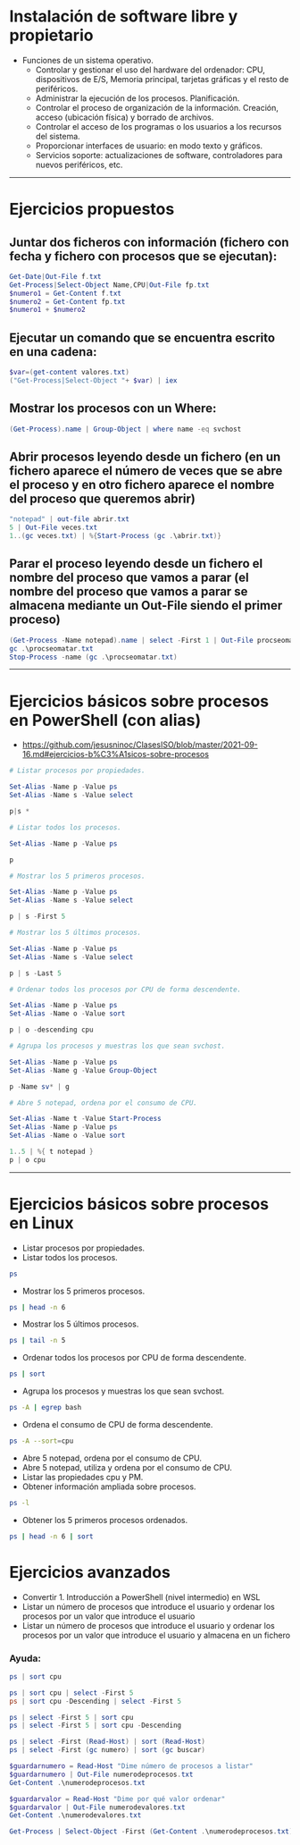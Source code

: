 # Instalación de software libre y propietario

- Funciones de un sistema operativo.
  - Controlar y gestionar el uso del hardware del ordenador: CPU, dispositivos de E/S, Memoria principal, tarjetas gráficas y el resto de periféricos.
  - Administrar la ejecución de los procesos. Planificación.
  - Controlar el proceso de organización de la información. Creación, acceso (ubicación física) y borrado de archivos.
  - Controlar el acceso de los programas o los usuarios a los recursos del sistema.
  - Proporcionar interfaces de usuario: en modo texto y gráficos.
  - Servicios soporte: actualizaciones de software, controladores para nuevos periféricos, etc.

------------------

# Ejercicios propuestos

## Juntar dos ficheros con información (fichero con fecha y fichero con procesos que se ejecutan):
```PowerShell
Get-Date|Out-File f.txt
Get-Process|Select-Object Name,CPU|Out-File fp.txt
$numero1 = Get-Content f.txt
$numero2 = Get-Content fp.txt
$numero1 + $numero2
```
## Ejecutar un comando que se encuentra escrito en una cadena:
```PowerShell
$var=(get-content valores.txt)
("Get-Process|Select-Object "+ $var) | iex
```
## Mostrar los procesos con un Where:
```PowerShell
(Get-Process).name | Group-Object | where name -eq svchost
```
## Abrir procesos leyendo desde un fichero (en un fichero aparece el número de veces que se abre el proceso y en otro fichero aparece el nombre del proceso que queremos abrir)
```PowerShell
"notepad" | out-file abrir.txt
5 | Out-File veces.txt
1..(gc veces.txt) | %{Start-Process (gc .\abrir.txt)}
```
## Parar el proceso leyendo desde un fichero el nombre del proceso que vamos a parar (el nombre del proceso que vamos a parar se almacena mediante un Out-File siendo el primer proceso)
```PowerShell
(Get-Process -Name notepad).name | select -First 1 | Out-File procseomatar.txt
gc .\procseomatar.txt
Stop-Process -name (gc .\procseomatar.txt)
```

------------------

# Ejercicios básicos sobre procesos en PowerShell (con alias)
* https://github.com/jesusninoc/ClasesISO/blob/master/2021-09-16.md#ejercicios-b%C3%A1sicos-sobre-procesos

```PowerShell
# Listar procesos por propiedades.

Set-Alias -Name p -Value ps
Set-Alias -Name s -Value select

p|s *

# Listar todos los procesos.

Set-Alias -Name p -Value ps

p

# Mostrar los 5 primeros procesos.

Set-Alias -Name p -Value ps
Set-Alias -Name s -Value select

p | s -First 5

# Mostrar los 5 últimos procesos.

Set-Alias -Name p -Value ps
Set-Alias -Name s -Value select

p | s -Last 5

# Ordenar todos los procesos por CPU de forma descendente.

Set-Alias -Name p -Value ps
Set-Alias -Name o -Value sort

p | o -descending cpu

# Agrupa los procesos y muestras los que sean svchost.

Set-Alias -Name p -Value ps
Set-Alias -Name g -Value Group-Object

p -Name sv* | g

# Abre 5 notepad, ordena por el consumo de CPU.

Set-Alias -Name t -Value Start-Process
Set-Alias -Name p -Value ps
Set-Alias -Name o -Value sort

1..5 | %{ t notepad }
p | o cpu
```

-----------

# Ejercicios básicos sobre procesos en Linux
- Listar procesos por propiedades.
- Listar todos los procesos.
```Bash
ps
```
- Mostrar los 5 primeros procesos.
```Bash
ps | head -n 6
```
- Mostrar los 5 últimos procesos.
```Bash
ps | tail -n 5
```
- Ordenar todos los procesos por CPU de forma descendente.
```Bash
ps | sort
```
- Agrupa los procesos y muestras los que sean svchost.
```Bash
ps -A | egrep bash
```
- Ordena el consumo de CPU de forma descendente.
```Bash
ps -A --sort=cpu
```
- Abre 5 notepad, ordena por el consumo de CPU.
- Abre 5 notepad, utiliza y ordena por el consumo de CPU.
- Listar las propiedades cpu y PM.
- Obtener información ampliada sobre procesos.
```Bash
ps -l
```
- Obtener los 5 primeros procesos ordenados.
```Bash
ps | head -n 6 | sort
```

# Ejercicios avanzados
* Convertir 1. Introducción a PowerShell (nivel intermedio) en WSL
* Listar un número de procesos que introduce el usuario y ordenar los procesos por un valor que introduce el usuario
* Listar un número de procesos que introduce el usuario y ordenar los procesos por un valor que introduce el usuario y almacena en un fichero

### Ayuda:
```PowerShell
ps | sort cpu
```
```PowerShell
ps | sort cpu | select -First 5
ps | sort cpu -Descending | select -First 5
```
```PowerShell
ps | select -First 5 | sort cpu
ps | select -First 5 | sort cpu -Descending
```
```PowerShell
ps | select -First (Read-Host) | sort (Read-Host)
ps | select -First (gc numero) | sort (gc buscar)
```
```PowerShell
$guardarnumero = Read-Host "Dime número de procesos a listar"
$guardarnumero | Out-File numerodeprocesos.txt
Get-Content .\numerodeprocesos.txt

$guardarvalor = Read-Host "Dime por qué valor ordenar"
$guardarvalor | Out-File numerodevalores.txt
Get-Content .\numerodevalores.txt

Get-Process | Select-Object -First (Get-Content .\numerodeprocesos.txt) | Sort-Object (Get-Content .\numerodevalores.txt)
```
